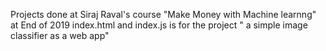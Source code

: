 Projects done at Siraj Raval's course "Make Money with Machine learnng" at End of 2019
 index.html and index.js is for the project  " a simple image classifier as a web app"
